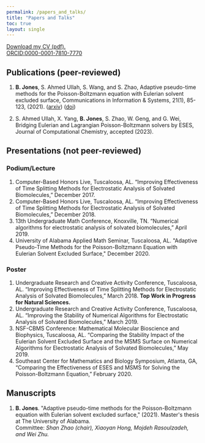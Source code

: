 ```yaml
---
permalink: /papers_and_talks/
title: "Papers and Talks"
toc: true
layout: single
---
```


[Download my CV (pdf).](/assets/files/CV.pdf)  
[ORCID:0000-0001-7810-7770](https://orcid.org/0000-0001-7810-7770)

## Publications (peer-reviewed)
1. **B. Jones**, S. Ahmed Ullah, S. Wang, and S. Zhao, Adaptive pseudo-time methods for the Poisson-Boltzmann equation with Eulerian solvent excluded surface, Communications in Information & Systems, 21(1), 85-123, (2021). ([arxiv](arxiv.org/abs/2011.14250)) ([doi](https://dx.doi.org/10.4310/CIS.2021.v21.n1.a5))

2. S. Ahmed Ullah, X. Yang, **B. Jones**, S. Zhao, W. Geng, and G. Wei, Bridging Eulerian and Lagrangian Poisson-Boltzmann solvers by ESES, Journal of Computational Chemistry, accepted (2023).

## Presentations (not peer-reviewed)

### Podium/Lecture

1. Computer-Based Honors Live, Tuscaloosa, AL. “Improving Effectiveness of Time Splitting Methods for Electrostatic Analysis of Solvated Biomolecules,” December 2017.
2. Computer-Based Honors Live, Tuscaloosa, AL. “Improving Effectiveness of Time Splitting Methods for Electrostatic Analysis of Solvated Biomolecules,” December 2018.
3. 13th Undergraduate Math Conference, Knoxville, TN. “Numerical algorithms for electrostatic analysis of solvated biomolecules,” April 2019.
4. University of Alabama Applied Math Seminar, Tuscaloosa, AL. "Adaptive Pseudo-Time Methods for the Poisson-Boltzmann Equation with Eulerian Solvent Excluded Surface," December 2020.

### Poster

1. Undergraduate Research and Creative Activity Conference, Tuscaloosa, AL. “Improving Effectiveness of Time Splitting Methods for Electrostatic Analysis of Solvated Biomolecules,” March 2018. **Top Work in Progress for Natural Sciences.**
2. Undergraduate Research and Creative Activity Conference, Tuscaloosa, AL. “Improving the Stability of Numerical Algorithms for Electrostatic Analysis of Solvated Biomolecules,” March 2019.
3. NSF-CBMS Conference: Mathematical Molecular Bioscience and Biophysics, Tuscaloosa, AL. “Comparing the Stability Impact of the Eulerian Solvent Excluded Surface and the MSMS Surface on Numerical Algorithms for Electrostatic Analysis of Solvated Biomolecules,” May 2019.
4. Southeast Center for Mathematics and Biology Symposium, Atlanta, GA, “Comparing the Effectiveness of ESES and MSMS for Solving the Poisson-Boltzmann Equation,” February 2020. 

## Manuscripts

1. **B. Jones**. "Adaptive pseudo-time methods for the Poisson-Boltzmann equation with Eulerian solvent excluded surface," (2021). Master's thesis at The University of Alabama.  
    Committee: *Shan Zhao (chair), Xiaoyan Hong, Mojdeh Rasoulzadeh, and Wei Zhu.*

